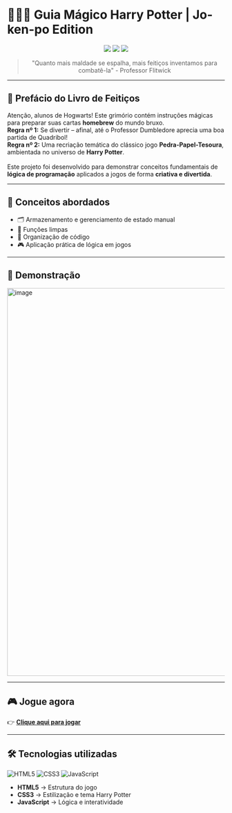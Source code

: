 # 🧙‍♂️✨ Guia Mágico Harry Potter | Jo-ken-po Edition

<div align="center">
<img src="https://img.shields.io/badge/Hogwarts-Magic%20School-red?style=for-the-badge&logo=book&logoColor=white" />
<img src="https://img.shields.io/badge/Harry%20Potter-Wizarding%20World-blue?style=for-the-badge&logo=magic&logoColor=white" />
<img src="https://img.shields.io/badge/Homebrew-Fan%20Made-gold?style=for-the-badge&logo=game&logoColor=black" />

> "Quanto mais maldade se espalha, mais feitiços inventamos para combatê-la" - Professor Flitwick
</div>

---
## 📜 Prefácio do Livro de Feitiços
Atenção, alunos de Hogwarts! Este grimório contém instruções mágicas para preparar suas cartas **homebrew** do mundo bruxo.  
**Regra nº 1:** Se divertir – afinal, até o Professor Dumbledore aprecia uma boa partida de Quadribol!
<br>
**Regra nº 2:** Uma recriação temática do clássico jogo **Pedra-Papel-Tesoura**, ambientada no universo de **Harry Potter**.  
<br>
Este projeto foi desenvolvido para demonstrar conceitos fundamentais de **lógica de programação** aplicados a jogos de forma **criativa e divertida**.  

---

## 🚀 Conceitos abordados  

- 🗂️ Armazenamento e gerenciamento de estado manual  
- 🧹 Funções limpas  
- 📐 Organização de código  
- 🎮 Aplicação prática de lógica em jogos  

---

## 👀 Demonstração  

<img width="1916" height="897" alt="image" src="https://github.com/user-attachments/assets/352cf221-afa6-49a9-8c7c-af1b8135d91c" />

---

## 🎮 Jogue agora  

👉 [**Clique aqui para jogar**](https://catarinaguima.github.io/Dio-js-harry-potter/)

---

## 🛠️ Tecnologias utilizadas  

![HTML5](https://img.shields.io/badge/HTML5-E34F26?style=for-the-badge&logo=html5&logoColor=fff)
![CSS3](https://img.shields.io/badge/CSS3-1572B6?style=for-the-badge&logo=css3&logoColor=fff)
![JavaScript](https://img.shields.io/badge/JavaScript-F7DF1E?style=for-the-badge&logo=javascript&logoColor=000)

- **HTML5** → Estrutura do jogo  
- **CSS3** → Estilização e tema Harry Potter
- **JavaScript** → Lógica e interatividade
